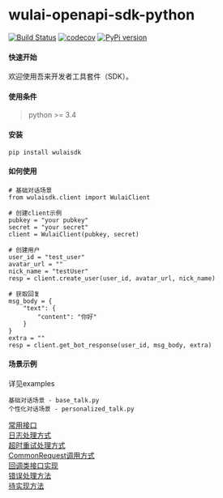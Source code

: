 # wulai-openapi-sdk-python
[![Build Status](https://travis-ci.org/laiye-ai/wulai-openapi-sdk-python.svg?branch=master)](https://travis-ci.org/laiye-ai/wulai-openapi-sdk-python)
[![codecov](https://codecov.io/gh/laiye-ai/wulai-openapi-sdk-python/branch/master/graph/badge.svg)](https://codecov.io/gh/laiye-ai/wulai-openapi-sdk-python)
[![PyPi version](https://pypip.in/v/wulaisdk/badge.png)](https://crate.io/packages/$REPO/)


#### 快速开始
欢迎使用吾来开发者工具套件（SDK）。


#### 使用条件
> python >= 3.4


#### 安装
`pip install wulaisdk`


#### 如何使用
```
# 基础对话场景
from wulaisdk.client import WulaiClient

# 创建client示例
pubkey = "your pubkey"
secret = "your secret"
client = WulaiClient(pubkey, secret)

# 创建用户
user_id = "test_user"
avatar_url = ""
nick_name = "testUser"
resp = client.create_user(user_id, avatar_url, nick_name)

# 获取回复
msg_body = {
    "text": {
        "content": "你好"
    }
}
extra = ""
resp = client.get_bot_response(user_id, msg_body, extra)
```

#### 场景示例
详见examples
```
基础对话场景 - base_talk.py
个性化对话场景 - personalized_talk.py
```

[常用接口]("https://github.com/laiye-ai/wulai-openapi-sdk-python/blob/master/docs/API.md")  
[日志处理方式]("https://github.com/laiye-ai/wulai-openapi-sdk-python/blob/master/docs/LOG.md")  
[超时重试处理方式]("https://github.com/laiye-ai/wulai-openapi-sdk-python/blob/master/docs/TIMEOUT.md")  
[CommonRequest调用方式]("https://github.com/laiye-ai/wulai-openapi-sdk-python/blob/master/docs/COMMON.md")  
[回调类接口实现]("https://github.com/laiye-ai/wulai-openapi-sdk-python/blob/master/docs/CALLBACK.md")  
[错误处理方法]("https://github.com/laiye-ai/wulai-openapi-sdk-python/blob/master/docs/ERROR.md")  
[待实现方法]("https://github.com/laiye-ai/wulai-openapi-sdk-python/blob/master/docs/TODO.md")  
